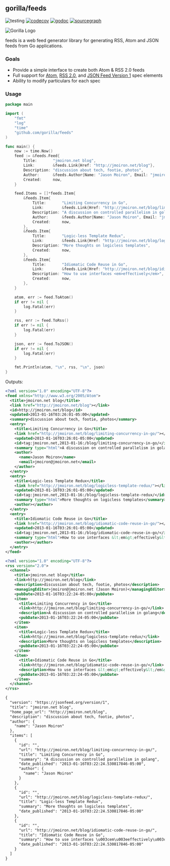 ## gorilla/feeds
![testing](https://github.com/gorilla/feeds/actions/workflows/test.yml/badge.svg)
[![codecov](https://codecov.io/github/gorilla/feeds/branch/main/graph/badge.svg)](https://codecov.io/github/gorilla/feeds)
[![godoc](https://godoc.org/github.com/gorilla/feeds?status.svg)](https://godoc.org/github.com/gorilla/feeds)
[![sourcegraph](https://sourcegraph.com/github.com/gorilla/feeds/-/badge.svg)](https://sourcegraph.com/github.com/gorilla/feeds?badge)

![Gorilla Logo](https://github.com/gorilla/.github/assets/53367916/d92caabf-98e0-473e-bfbf-ab554ba435e5)

feeds is a web feed generator library for generating RSS, Atom and JSON feeds from Go
applications.

### Goals

 * Provide a simple interface to create both Atom & RSS 2.0 feeds
 * Full support for [Atom][atom], [RSS 2.0][rss], and [JSON Feed Version 1][jsonfeed] spec elements
 * Ability to modify particulars for each spec

[atom]: https://tools.ietf.org/html/rfc4287
[rss]: http://www.rssboard.org/rss-specification
[jsonfeed]: https://jsonfeed.org/version/1

### Usage

```go
package main

import (
    "fmt"
    "log"
    "time"
    "github.com/gorilla/feeds"
)

func main() {
    now := time.Now()
    feed := &feeds.Feed{
        Title:       "jmoiron.net blog",
        Link:        &feeds.Link{Href: "http://jmoiron.net/blog"},
        Description: "discussion about tech, footie, photos",
        Author:      &feeds.Author{Name: "Jason Moiron", Email: "jmoiron@jmoiron.net"},
        Created:     now,
    }

    feed.Items = []*feeds.Item{
        &feeds.Item{
            Title:       "Limiting Concurrency in Go",
            Link:        &feeds.Link{Href: "http://jmoiron.net/blog/limiting-concurrency-in-go/"},
            Description: "A discussion on controlled parallelism in golang",
            Author:      &feeds.Author{Name: "Jason Moiron", Email: "jmoiron@jmoiron.net"},
            Created:     now,
        },
        &feeds.Item{
            Title:       "Logic-less Template Redux",
            Link:        &feeds.Link{Href: "http://jmoiron.net/blog/logicless-template-redux/"},
            Description: "More thoughts on logicless templates",
            Created:     now,
        },
        &feeds.Item{
            Title:       "Idiomatic Code Reuse in Go",
            Link:        &feeds.Link{Href: "http://jmoiron.net/blog/idiomatic-code-reuse-in-go/"},
            Description: "How to use interfaces <em>effectively</em>",
            Created:     now,
        },
    }

    atom, err := feed.ToAtom()
    if err != nil {
        log.Fatal(err)
    }

    rss, err := feed.ToRss()
    if err != nil {
        log.Fatal(err)
    }

    json, err := feed.ToJSON()
    if err != nil {
        log.Fatal(err)
    }

    fmt.Println(atom, "\n", rss, "\n", json)
}
```

Outputs:

```xml
<?xml version="1.0" encoding="UTF-8"?>
<feed xmlns="http://www.w3.org/2005/Atom">
  <title>jmoiron.net blog</title>
  <link href="http://jmoiron.net/blog"></link>
  <id>http://jmoiron.net/blog</id>
  <updated>2013-01-16T03:26:01-05:00</updated>
  <summary>discussion about tech, footie, photos</summary>
  <entry>
    <title>Limiting Concurrency in Go</title>
    <link href="http://jmoiron.net/blog/limiting-concurrency-in-go/"></link>
    <updated>2013-01-16T03:26:01-05:00</updated>
    <id>tag:jmoiron.net,2013-01-16:/blog/limiting-concurrency-in-go/</id>
    <summary type="html">A discussion on controlled parallelism in golang</summary>
    <author>
      <name>Jason Moiron</name>
      <email>jmoiron@jmoiron.net</email>
    </author>
  </entry>
  <entry>
    <title>Logic-less Template Redux</title>
    <link href="http://jmoiron.net/blog/logicless-template-redux/"></link>
    <updated>2013-01-16T03:26:01-05:00</updated>
    <id>tag:jmoiron.net,2013-01-16:/blog/logicless-template-redux/</id>
    <summary type="html">More thoughts on logicless templates</summary>
    <author></author>
  </entry>
  <entry>
    <title>Idiomatic Code Reuse in Go</title>
    <link href="http://jmoiron.net/blog/idiomatic-code-reuse-in-go/"></link>
    <updated>2013-01-16T03:26:01-05:00</updated>
    <id>tag:jmoiron.net,2013-01-16:/blog/idiomatic-code-reuse-in-go/</id>
    <summary type="html">How to use interfaces &lt;em&gt;effectively&lt;/em&gt;</summary>
    <author></author>
  </entry>
</feed>

<?xml version="1.0" encoding="UTF-8"?>
<rss version="2.0">
  <channel>
    <title>jmoiron.net blog</title>
    <link>http://jmoiron.net/blog</link>
    <description>discussion about tech, footie, photos</description>
    <managingEditor>jmoiron@jmoiron.net (Jason Moiron)</managingEditor>
    <pubDate>2013-01-16T03:22:24-05:00</pubDate>
    <item>
      <title>Limiting Concurrency in Go</title>
      <link>http://jmoiron.net/blog/limiting-concurrency-in-go/</link>
      <description>A discussion on controlled parallelism in golang</description>
      <pubDate>2013-01-16T03:22:24-05:00</pubDate>
    </item>
    <item>
      <title>Logic-less Template Redux</title>
      <link>http://jmoiron.net/blog/logicless-template-redux/</link>
      <description>More thoughts on logicless templates</description>
      <pubDate>2013-01-16T03:22:24-05:00</pubDate>
    </item>
    <item>
      <title>Idiomatic Code Reuse in Go</title>
      <link>http://jmoiron.net/blog/idiomatic-code-reuse-in-go/</link>
      <description>How to use interfaces &lt;em&gt;effectively&lt;/em&gt;</description>
      <pubDate>2013-01-16T03:22:24-05:00</pubDate>
    </item>
  </channel>
</rss>

{
  "version": "https://jsonfeed.org/version/1",
  "title": "jmoiron.net blog",
  "home_page_url": "http://jmoiron.net/blog",
  "description": "discussion about tech, footie, photos",
  "author": {
    "name": "Jason Moiron"
  },
  "items": [
    {
      "id": "",
      "url": "http://jmoiron.net/blog/limiting-concurrency-in-go/",
      "title": "Limiting Concurrency in Go",
      "summary": "A discussion on controlled parallelism in golang",
      "date_published": "2013-01-16T03:22:24.530817846-05:00",
      "author": {
        "name": "Jason Moiron"
      }
    },
    {
      "id": "",
      "url": "http://jmoiron.net/blog/logicless-template-redux/",
      "title": "Logic-less Template Redux",
      "summary": "More thoughts on logicless templates",
      "date_published": "2013-01-16T03:22:24.530817846-05:00"
    },
    {
      "id": "",
      "url": "http://jmoiron.net/blog/idiomatic-code-reuse-in-go/",
      "title": "Idiomatic Code Reuse in Go",
      "summary": "How to use interfaces \u003cem\u003eeffectively\u003c/em\u003e",
      "date_published": "2013-01-16T03:22:24.530817846-05:00"
    }
  ]
}
```

